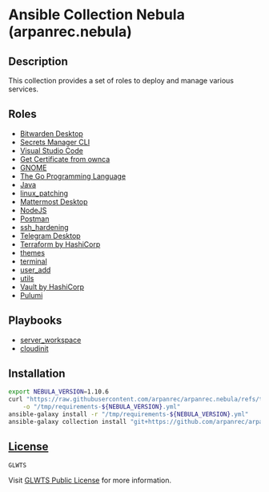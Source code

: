 # Ansible Collection Nebula (arpanrec.nebula)

## Description

This collection provides a set of roles to deploy and manage various services.

## Roles

- [Bitwarden Desktop](/roles/bitwarden_desktop/README.md)
- [Secrets Manager CLI](/roles/bws/README.md)
- [Visual Studio Code](/roles/code/README.md)
- [Get Certificate from ownca](/roles/get_certificate_ownca/README.md)
- [GNOME](/roles/gnome/README.md)
- [The Go Programming Language](/roles/go/README.md)
- [Java](/roles/java/README.md)
- [linux_patching](/roles/linux_patching/README.md)
- [Mattermost Desktop](/roles/mattermost_desktop/README.md)
- [NodeJS](/roles/nodejs/README.md)
- [Postman](/roles/postman/README.md)
- [ssh_hardening](/roles/ssh_hardening/README.md)
- [Telegram Desktop](/roles/telegram_desktop/README.md)
- [Terraform by HashiCorp](/roles/terraform/README.md)
- [themes](/roles/themes/README.md)
- [terminal](/roles/terminal/README.md)
- [user_add](/roles/user_add/README.md)
- [utils](/roles/utils/README.md)
- [Vault by HashiCorp](/roles/vault/README.md)
- [Pulumi](/roles/pulumi/README.md)

## Playbooks

- [server_workspace](/playbooks/server_workspace.md)
- [cloudinit](/playbooks/cloudinit.md)

## Installation

```bash
export NEBULA_VERSION=1.10.6
curl "https://raw.githubusercontent.com/arpanrec/arpanrec.nebula/refs/tags/${NEBULA_VERSION}/requirements.yml" \
    -o "/tmp/requirements-${NEBULA_VERSION}.yml"
ansible-galaxy install -r "/tmp/requirements-${NEBULA_VERSION}.yml"
ansible-galaxy collection install "git+https://github.com/arpanrec/arpanrec.nebula.git,${NEBULA_VERSION}"
```

## [License](LICENSE)

`GLWTS`

Visit [GLWTS Public License](https://raw.githubusercontent.com/me-shaon/GLWTPL/master/NSFW_LICENSE) for more information.
